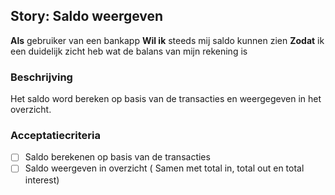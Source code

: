 ## Story: Saldo weergeven

**Als** gebruiker van een bankapp
**Wil ik** steeds mij saldo kunnen zien
**Zodat** ik een duidelijk zicht heb wat de balans van mijn rekening is

### Beschrijving

Het saldo word bereken op basis van de transacties en weergegeven in het overzicht.

### Acceptatiecriteria

- [ ] Saldo berekenen op basis van de transacties
- [ ] Saldo weergeven in overzicht ( Samen met total in, total out en total interest)
